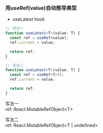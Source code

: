 ### 用useRef(value)自动推导类型

* useLatest hook

```Typescript
// 写法一
function useLatest<T>(value: T) {
  const ref = useRef(value);
  ref.current = value;

  return ref;
}

// 写法二
function useLatest<T>(value: T) {
  const ref = useRef<T>();
  ref.current = value;

  return ref;
}
```

写法一  
ref: React.MutableRefObject\<T\>

写法二  
ref: React.MutableRefObject\<T | undefined\>
